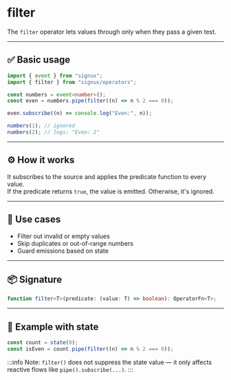 # filter

The `filter` operator lets values through only when they pass a given test.

---

## ✅ Basic usage

```ts
import { event } from "signux";
import { filter } from "signux/operators";

const numbers = event<number>();
const even = numbers.pipe(filter((n) => n % 2 === 0));

even.subscribe((n) => console.log("Even:", n));

numbers(1); // ignored
numbers(2); // logs: "Even: 2"
```

---

## ⚙️ How it works

It subscribes to the source and applies the predicate function to every value.  
If the predicate returns `true`, the value is emitted. Otherwise, it's ignored.

---

## 🧩 Use cases

- Filter out invalid or empty values
- Skip duplicates or out-of-range numbers
- Guard emissions based on state

---

## 📦 Signature

```ts
function filter<T>(predicate: (value: T) => boolean): OperatorFn<T>;
```

---

## 🧪 Example with state

```ts
const count = state(0);
const isEven = count.pipe(filter((n) => n % 2 === 0));
```

:::info
Note: `filter()` does not suppress the state value — it only affects reactive flows like `pipe().subscribe(...)`.
:::
